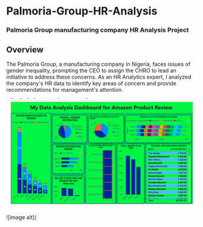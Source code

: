 # Palmoria-Group-HR-Analysis
### Palmoria Group manufacturing company HR Analysis Project

## Overview
The Palmoria Group, a manufacturing company in Nigeria, faces issues of gender inequality, prompting the CEO to assign the CHRO to lead an initiative to address these concerns. As an HR Analytics expert, I analyzed the company's HR data to identify key areas of concern and provide recommendations for management's attention.

![image alt](https://github.com/isaacayeni225/My-Daily-Expenses-Tracker/blob/648f7fa31f3f72aedaff654b6203519ed8ccb6ca/Screenshot%20(10).png)

![image alt](
